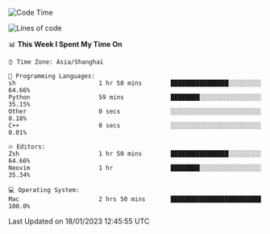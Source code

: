 <!--START_SECTION:waka-->
![Code Time](http://img.shields.io/badge/Code%20Time-1%2C111%20hrs%2033%20mins-blue)

![Lines of code](https://img.shields.io/badge/From%20Hello%20World%20I%27ve%20Written-24%20Thousand%20lines%20of%20code-blue)

📊 **This Week I Spent My Time On** 

```text
⌚︎ Time Zone: Asia/Shanghai

💬 Programming Languages: 
sh                       1 hr 50 mins        ████████████████░░░░░░░░░   64.66% 
Python                   59 mins             ████████░░░░░░░░░░░░░░░░░   35.15% 
Other                    0 secs              ░░░░░░░░░░░░░░░░░░░░░░░░░   0.18% 
C++                      0 secs              ░░░░░░░░░░░░░░░░░░░░░░░░░   0.01%

🔥 Editors: 
Zsh                      1 hr 50 mins        ████████████████░░░░░░░░░   64.66% 
Neovim                   1 hr                ████████░░░░░░░░░░░░░░░░░   35.34%

💻 Operating System: 
Mac                      2 hrs 50 mins       █████████████████████████   100.0%

```


 Last Updated on 18/01/2023 12:45:55 UTC
<!--END_SECTION:waka-->
